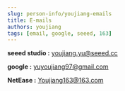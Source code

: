 ```yaml
---
slug: person-info/youjiang-emails
title: E-mails
authors: youjiang
tags: [email, google, seeed, 163]
---
```


**seeed studio :** youjiang.yu@seeed.cc

**google :** yuyoujiang97@gmail.com

**NetEase :** Youjiang163@163.com


